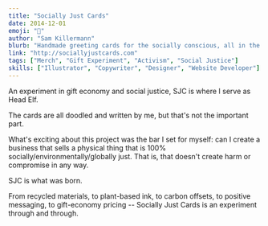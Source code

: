 ```yaml
---
title: "Socially Just Cards"
date: 2014-12-01
emoji: "🎄"
author: "Sam Killermann"
blurb: "Handmade greeting cards for the socially conscious, all in the gift economy"
link: "http://sociallyjustcards.com"
tags: ["Merch", "Gift Experiment", "Activism", "Social Justice"]
skills: ["Illustrator", "Copywriter", "Designer", "Website Developer"]
---
```


An experiment in gift economy and social justice, SJC is where I serve as Head Elf.

The cards are all doodled and written by me, but that's not the important part.

What's exciting about this project was the bar I set for myself: can I create a business that sells a physical thing that is 100% socially/environmentally/globally just. That is, that doesn't create harm or compromise in any way.

SJC is what was born.

From recycled materials, to plant-based ink, to carbon offsets, to positive messaging, to gift-economy pricing -- Socially Just Cards is an experiment through and through.
